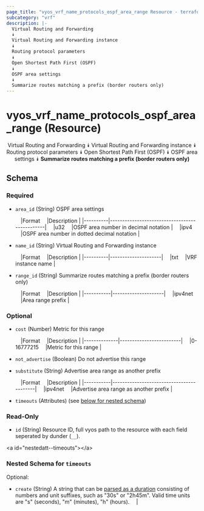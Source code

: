 ```yaml
---
page_title: "vyos_vrf_name_protocols_ospf_area_range Resource - terraform-provider-vyos"
subcategory: "vrf"
description: |-
  Virtual Routing and Forwarding
  ⯯
  Virtual Routing and Forwarding instance
  ⯯
  Routing protocol parameters
  ⯯
  Open Shortest Path First (OSPF)
  ⯯
  OSPF area settings
  ⯯
  Summarize routes matching a prefix (border routers only)
---
```


# vyos_vrf_name_protocols_ospf_area_range (Resource)
<center>

Virtual Routing and Forwarding
⯯
Virtual Routing and Forwarding instance
⯯
Routing protocol parameters
⯯
Open Shortest Path First (OSPF)
⯯
OSPF area settings
⯯
**Summarize routes matching a prefix (border routers only)**


</center>

## Schema

### Required

- `area_id` (String) OSPF area settings

    &emsp;|Format  &emsp;|Description                                  |
    |----------|-----------------------------------------------|
    &emsp;|u32     &emsp;|OSPF area number in decimal notation         |
    &emsp;|ipv4    &emsp;|OSPF area number in dotted decimal notation  |
- `name_id` (String) Virtual Routing and Forwarding instance

    &emsp;|Format  &emsp;|Description        |
    |----------|---------------------|
    &emsp;|txt     &emsp;|VRF instance name  |
- `range_id` (String) Summarize routes matching a prefix (border routers only)

    &emsp;|Format   &emsp;|Description        |
    |-----------|---------------------|
    &emsp;|ipv4net  &emsp;|Area range prefix  |

### Optional

- `cost` (Number) Metric for this range

    &emsp;|Format      &emsp;|Description            |
    |--------------|-------------------------|
    &emsp;|0-16777215  &emsp;|Metric for this range  |
- `not_advertise` (Boolean) Do not advertise this range
- `substitute` (String) Advertise area range as another prefix

    &emsp;|Format   &emsp;|Description                             |
    |-----------|------------------------------------------|
    &emsp;|ipv4net  &emsp;|Advertise area range as another prefix  |
- `timeouts` (Attributes) (see [below for nested schema](#nestedatt--timeouts))

### Read-Only

- `id` (String) Resource ID, full vyos path to the resource with each field seperated by dunder (`__`).

&lt;a id=&#34;nestedatt--timeouts&#34;&gt;&lt;/a&gt;
### Nested Schema for `timeouts`

Optional:

- `create` (String) A string that can be [parsed as a duration](https://pkg.go.dev/time#ParseDuration) consisting of numbers and unit suffixes, such as &#34;30s&#34; or &#34;2h45m&#34;. Valid time units are &#34;s&#34; (seconds), &#34;m&#34; (minutes), &#34;h&#34; (hours).  &emsp;|
